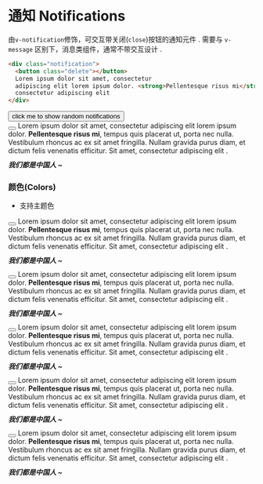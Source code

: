 # 通知 Notifications

由`v-notification`修饰，可交互带关闭(`close`)按钮的通知元件 . 需要与 `v-message` 区别下，消息类组件，通常不带交互设计 .

```html
<div class="notification">
  <button class="delete"></button>
  Lorem ipsum dolor sit amet, consectetur
  adipiscing elit lorem ipsum dolor. <strong>Pellentesque risus mi</strong>, tempus quis placerat ut, porta nec nulla. Vestibulum rhoncus ac ex sit amet fringilla. Nullam gravida purus diam, et dictum <a>felis venenatis</a> efficitur. Sit amet,
  consectetur adipiscing elit
</div>
```

<div class="demo-box">
  <button class="v-btn" @click="_clickShowNotifications">
    click me to show random notifications
  </button>
</div>

<div class="demo-box has-pad-sm">
  <div class="v-notification">
    <button class="v-close is-transparent is-medium"></button>
    Lorem ipsum dolor sit amet, consectetur
    adipiscing elit lorem ipsum dolor. <strong>Pellentesque risus mi</strong>, tempus quis placerat ut, porta nec nulla.
    Vestibulum rhoncus ac ex sit amet fringilla. Nullam gravida purus diam, et dictum <a>felis venenatis</a> efficitur. Sit amet,
    consectetur adipiscing elit .
    <h5 style="margin: 10px 0">
      我们都是中国人 ~
    </h5>
  </div>
</div>

### 颜色(Colors)

- 支持主题色

<div class="demo-box has-pad-sm" pre>

  <div class="v-notification is-light">
    <button class="v-close"></button>
    Lorem ipsum dolor sit amet, consectetur
    adipiscing elit lorem ipsum dolor. <strong>Pellentesque risus mi</strong>, tempus quis placerat ut, porta nec nulla.
    Vestibulum rhoncus ac ex sit amet fringilla. Nullam gravida purus diam, et dictum <a>felis venenatis</a> efficitur. Sit amet,
    consectetur adipiscing elit .
    <h5 style="margin: 10px 0">
      我们都是中国人 ~
    </h5>
  </div>

  <div class="v-notification is-black">
    <button class="v-close"></button>
    Lorem ipsum dolor sit amet, consectetur
    adipiscing elit lorem ipsum dolor. <strong>Pellentesque risus mi</strong>, tempus quis placerat ut, porta nec nulla.
    Vestibulum rhoncus ac ex sit amet fringilla. Nullam gravida purus diam, et dictum <a>felis venenatis</a> efficitur. Sit amet,
    consectetur adipiscing elit .
    <h5 style="margin: 10px 0">
      我们都是中国人 ~
    </h5>
  </div>

  <div class="v-notification is-success">
    <button class="v-close"></button>
    Lorem ipsum dolor sit amet, consectetur
    adipiscing elit lorem ipsum dolor. <strong>Pellentesque risus mi</strong>, tempus quis placerat ut, porta nec nulla.
    Vestibulum rhoncus ac ex sit amet fringilla. Nullam gravida purus diam, et dictum <a>felis venenatis</a> efficitur. Sit amet,
    consectetur adipiscing elit .
    <h5 style="margin: 10px 0">
      我们都是中国人 ~
    </h5>
  </div>

  <div class="v-notification is-warning">
    <button class="v-close"></button>
    Lorem ipsum dolor sit amet, consectetur
    adipiscing elit lorem ipsum dolor. <strong>Pellentesque risus mi</strong>, tempus quis placerat ut, porta nec nulla.
    Vestibulum rhoncus ac ex sit amet fringilla. Nullam gravida purus diam, et dictum <a>felis venenatis</a> efficitur. Sit amet,
    consectetur adipiscing elit .
    <h5 style="margin: 10px 0">
      我们都是中国人 ~
    </h5>
  </div>

  <div class="v-notification is-danger">
    <button class="v-close"></button>
    Lorem ipsum dolor sit amet, consectetur
    adipiscing elit lorem ipsum dolor. <strong>Pellentesque risus mi</strong>, tempus quis placerat ut, porta nec nulla.
    Vestibulum rhoncus ac ex sit amet fringilla. Nullam gravida purus diam, et dictum <a>felis venenatis</a> efficitur. Sit amet,
    consectetur adipiscing elit .
    <h5 style="margin: 10px 0">
      我们都是中国人 ~
    </h5>
  </div>
</div>

<script>
  import NotificationFactory from 'root/packages/notification'

  export default {
    methods: {
      _clickShowNotifications () {
        let fn = ['info', 'success', 'alert', 'warn', 'error'][Math.floor(Math.random() * 5)]
        NotificationFactory[fn](`
          I will never close automatically.
          I will be close automatically.
          I will never close automatically.
        `, {
          title: '我是标题我怕谁'
        })
      }
    }
  }
</script>
